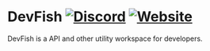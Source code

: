 # DevFish [![Discord](https://img.shields.io/badge/Our%20Discord-8A2BE2)](https://discord.gg/caQqJ4YGCX) [![Website](https://img.shields.io/badge/Our%20Website-4876e0)](https://seajourney.github.io/DevFish/)
DevFish is a API and other utility workspace for developers.
